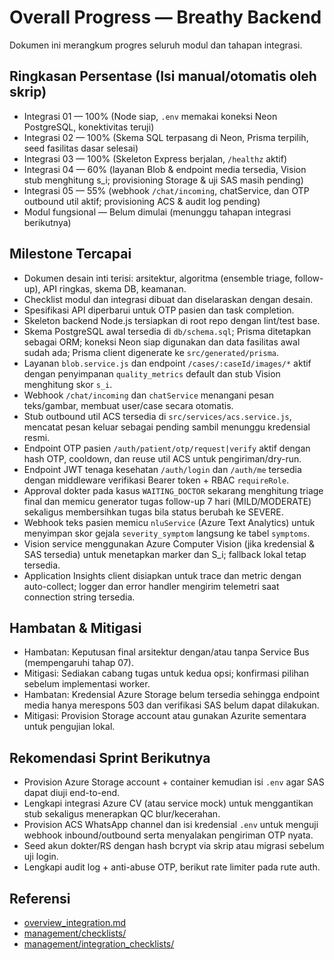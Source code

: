 # Overall Progress — Breathy Backend

Dokumen ini merangkum progres seluruh modul dan tahapan integrasi.

## Ringkasan Persentase (Isi manual/otomatis oleh skrip)

- Integrasi 01 — 100% (Node siap, `.env` memakai koneksi Neon PostgreSQL, konektivitas teruji)
- Integrasi 02 — 100% (Skema SQL terpasang di Neon, Prisma terpilih, seed fasilitas dasar selesai)
- Integrasi 03 — 100% (Skeleton Express berjalan, `/healthz` aktif)
- Integrasi 04 — 60% (layanan Blob & endpoint media tersedia, Vision stub menghitung s_i; provisioning Storage & uji SAS masih pending)
- Integrasi 05 — 55% (webhook `/chat/incoming`, chatService, dan OTP outbound util aktif; provisioning ACS & audit log pending)
- Modul fungsional — Belum dimulai (menunggu tahapan integrasi berikutnya)

## Milestone Tercapai

- Dokumen desain inti terisi: arsitektur, algoritma (ensemble triage, follow-up), API ringkas, skema DB, keamanan.
- Checklist modul dan integrasi dibuat dan diselaraskan dengan desain.
- Spesifikasi API diperbarui untuk OTP pasien dan task completion.
- Skeleton backend Node.js tersiapkan di root repo dengan lint/test base.
- Skema PostgreSQL awal tersedia di `db/schema.sql`; Prisma ditetapkan sebagai ORM; koneksi Neon siap digunakan dan data fasilitas awal sudah ada; Prisma client digenerate ke `src/generated/prisma`.
- Layanan `blob.service.js` dan endpoint `/cases/:caseId/images/*` aktif dengan penyimpanan `quality_metrics` default dan stub Vision menghitung skor `s_i`.
- Webhook `/chat/incoming` dan `chatService` menangani pesan teks/gambar, membuat user/case secara otomatis.
- Stub outbound util ACS tersedia di `src/services/acs.service.js`, mencatat pesan keluar sebagai pending sambil menunggu kredensial resmi.
- Endpoint OTP pasien `/auth/patient/otp/request|verify` aktif dengan hash OTP, cooldown, dan reuse util ACS untuk pengiriman/dry-run.
- Endpoint JWT tenaga kesehatan `/auth/login` dan `/auth/me` tersedia dengan middleware verifikasi Bearer token + RBAC `requireRole`.
- Approval dokter pada kasus `WAITING_DOCTOR` sekarang menghitung triage final dan memicu generator tugas follow-up 7 hari (MILD/MODERATE) sekaligus membersihkan tugas bila status berubah ke SEVERE.
- Webhook teks pasien memicu `nluService` (Azure Text Analytics) untuk menyimpan skor gejala `severity_symptom` langsung ke tabel `symptoms`.
- Vision service menggunakan Azure Computer Vision (jika kredensial & SAS tersedia) untuk menetapkan marker dan S_i; fallback lokal tetap tersedia.
- Application Insights client disiapkan untuk trace dan metric dengan auto-collect; logger dan error handler mengirim telemetri saat connection string tersedia.

## Hambatan & Mitigasi

- Hambatan: Keputusan final arsitektur dengan/atau tanpa Service Bus (mempengaruhi tahap 07).
- Mitigasi: Sediakan cabang tugas untuk kedua opsi; konfirmasi pilihan sebelum implementasi worker.
- Hambatan: Kredensial Azure Storage belum tersedia sehingga endpoint media hanya merespons 503 dan verifikasi SAS belum dapat dilakukan.
- Mitigasi: Provision Storage account atau gunakan Azurite sementara untuk pengujian lokal.

## Rekomendasi Sprint Berikutnya

- Provision Azure Storage account + container kemudian isi `.env` agar SAS dapat diuji end-to-end.
- Lengkapi integrasi Azure CV (atau service mock) untuk menggantikan stub sekaligus menerapkan QC blur/kecerahan.
- Provision ACS WhatsApp channel dan isi kredensial `.env` untuk menguji webhook inbound/outbound serta menyalakan pengiriman OTP nyata.
- Seed akun dokter/RS dengan hash bcrypt via skrip atau migrasi sebelum uji login.
- Lengkapi audit log + anti-abuse OTP, berikut rate limiter pada rute auth.

## Referensi

- [overview_integration.md](../overview_integration.md)
- [management/checklists/](./checklists)
- [management/integration_checklists/](./integration_checklists)
